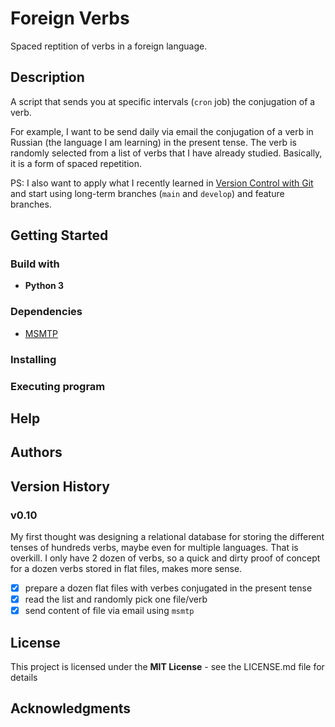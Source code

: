 # Foreign Verbs

Spaced reptition of verbs in a foreign language.

## Description

A script that sends you at specific intervals (`cron` job) the conjugation of a verb.

For example, I want to be send daily via email the conjugation of a verb in Russian (the language I am learning) in the present tense. The verb is randomly selected from a list of verbs that I have already studied. Basically, it is a form of spaced repetition.

PS: I also want to apply what I recently learned in [Version Control with Git](https://www.coursera.org/learn/version-control-with-git) and start using long-term branches (`main` and `develop`) and feature branches.

## Getting Started

### Build with

- **Python 3**

### Dependencies

- [MSMTP](https://wiki.archlinux.org/title/msmtp)

### Installing


### Executing program


## Help


## Authors


## Version History

### v0.10

My first thought was designing a relational database for storing the different tenses of hundreds verbs, maybe even for multiple languages. That is overkill. I only have 2 dozen of verbs, so a quick and dirty proof of concept for a dozen verbs stored in flat files, makes more sense.

- [x] prepare a dozen flat files with verbes conjugated in the present tense
- [x] read the list and randomly pick one file/verb
- [x] send content of file via email using `msmtp`

## License

This project is licensed under the **MIT License** - see the LICENSE.md file for details

## Acknowledgments
